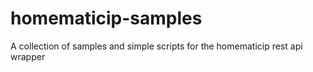 # homematicip-samples
A collection of samples and simple scripts for the homematicip rest api wrapper
